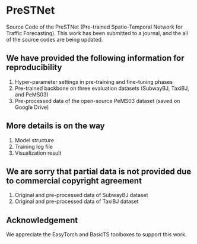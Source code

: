 # PreSTNet
Source Code of the PreSTNet (Pre-trained Spatio-Temporal Network for Traffic Forecasting).
This work has been submitted to a journal, and the all of the source codes are being updated. 

## We have provided the following information for reproducibility
1. Hyper-parameter settings in pre-training and fine-tuning phases
2. Pre-trained backbone on three evaluation datasets (SubwayBJ, TaxiBJ, and PeMS03)
3. Pre-processed data of the open-source PeMS03 dataset (saved on Google Drive)

## More details is on the way
1. Model structure
2. Training log file
3. Visualization result

## We are sorry that partial data is not provided due to commercial copyright agreement
1. Original and pre-processed data of SubwayBJ dataset
2. Original and pre-processed data of TaxiBJ dataset

## Acknowledgement
We appreciate the EasyTorch and BasicTS toolboxes to support this work.
